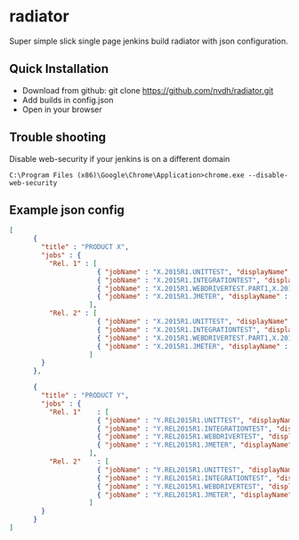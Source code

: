 # radiator
Super simple slick single page jenkins build radiator with json configuration.

## Quick Installation

- Download from github: git clone https://github.com/nvdh/radiator.git
- Add builds in config.json
- Open in your browser

## Trouble shooting

Disable web-security if your jenkins is on a different domain

    C:\Program Files (x86)\Google\Chrome\Application>chrome.exe --disable-web-security

## Example json config
```json
[
      {
        "title" : "PRODUCT X",
        "jobs" : {
          "Rel. 1" : [
                      { "jobName" : "X.2015R1.UNITTEST", "displayName" : "UNIT"},
                      { "jobName" : "X.2015R1.INTEGRATIONTEST", "displayName" : "INTEGRATION"},
                      { "jobName" : "X.2015R1.WEBDRIVERTEST.PART1,X.2015R1.WEBDRIVERTEST.PART2,X.2015R1.WEBDRIVERTEST.PART3,X.2015R1.WEBDRIVERTEST.PART4", "displayName" : "UI"},
                      { "jobName" : "X.2015R1.JMETER", "displayName" : "PERFORMANCE", "failCount" : "2", "skipCount" : "0"}
                    ],
          "Rel. 2" : [
                      { "jobName" : "X.2015R1.UNITTEST", "displayName" : "UNIT"},
                      { "jobName" : "X.2015R1.INTEGRATIONTEST", "displayName" : "INTEGRATION"},
                      { "jobName" : "X.2015R1.WEBDRIVERTEST.PART1,X.2015R1.WEBDRIVERTEST.PART2,X.2015R1.WEBDRIVERTEST.PART3,X.2015R1.WEBDRIVERTEST.PART4", "displayName" : "UI"},
                      { "jobName" : "X.2015R1.JMETER", "displayName" : "PERFORMANCE"}
                    ]
        }
      },

      {
        "title" : "PRODUCT Y",
        "jobs" : {
          "Rel. 1"    : [
                      { "jobName" : "Y.REL2015R1.UNITTEST", "displayName" : "UNIT"},
                      { "jobName" : "Y.REL2015R1.INTEGRATIONTEST", "displayName" : "INTEGRATION"},
                      { "jobName" : "Y.REL2015R1.WEBDRIVERTEST", "displayName" : "UI"},
                      { "jobName" : "Y.REL2015R1.JMETER", "displayName" : "PERFORMANCE"}
                    ],
          "Rel. 2"    : [
                      { "jobName" : "Y.REL2015R1.UNITTEST", "displayName" : "UNIT"},
                      { "jobName" : "Y.REL2015R1.INTEGRATIONTEST", "displayName" : "INTEGRATION"},
                      { "jobName" : "Y.REL2015R1.WEBDRIVERTEST", "displayName" : "UI"},
                      { "jobName" : "Y.REL2015R1.JMETER", "displayName" : "PERFORMANCE"}
                    ]
        }
      }
]
```
